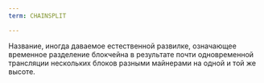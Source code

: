 ```yaml
---
term: CHAINSPLIT

---
```

Название, иногда даваемое естественной развилке, означающее временное разделение блокчейна в результате почти одновременной трансляции нескольких блоков разными майнерами на одной и той же высоте.